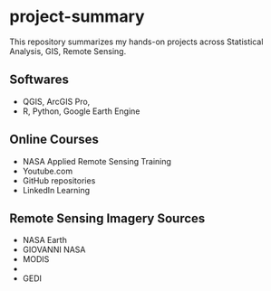 # project-summary
This repository summarizes my hands-on projects across Statistical Analysis, GIS, Remote Sensing.
## Softwares
- QGIS, ArcGIS Pro,
- R, Python, Google Earth Engine

## Online Courses
- NASA Applied Remote Sensing Training
- Youtube.com
- GitHub repositories
- LinkedIn Learning
  
 ## Remote Sensing Imagery Sources
- NASA Earth
- GIOVANNI NASA
- MODIS
- 
- GEDI
